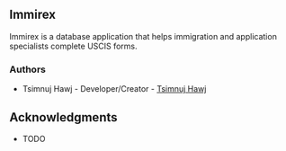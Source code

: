 ## Immirex
Immirex is a database application that helps immigration and application specialists complete USCIS forms.

### Authors
* Tsimnuj Hawj - Developer/Creator - [Tsimnuj Hawj](https://github.com/tsimnujhawj)
## Acknowledgments
* TODO
